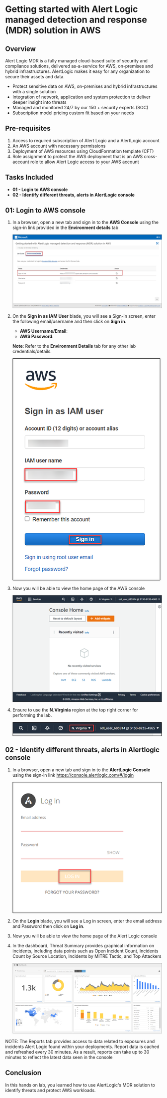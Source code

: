 # Getting started with Alert Logic managed detection and response (MDR) solution in AWS

## Overview

Alert Logic MDR is a fully managed cloud-based suite of security and compliance solutions, delivered as-a-service for AWS, on-premises and hybrid infrastructures. AlertLogic makes it easy for any organization to secure their assets and data.
- Protect sensitive data on AWS, on-premises and hybrid infrastructures with a single solution 
- Integration of network, application and system protection to deliver deeper insight into threats 
- Managed and monitored 24/7 by our 150 + security experts (SOC)
- Subscription model pricing custom fit based on your needs

## Pre-requisites

1. Access to required subscription of Alert Logic and a AlertLogic account
2. An AWS account with necessary permissions
3. Deployment of AWS resources using CloudFormation template (CFT)
4. Role assignment to protect the AWS deployment that is an AWS cross-account role to allow Alert Logic access to your AWS account

## Tasks Included
  
* **01 - Login to AWS console**
* **02 - Identify different threats, alerts in AlertLogic console**

## 01: Login to AWS console

1. In a browser, open a new tab and sign in to the **AWS Console** using the sign-in link provided in the **Environment details** tab 
   
   ![](images/alertlogicenvdetails.png)

2. On the **Sign in as IAM User** blade, you will see a Sign-in screen,  enter the following email/username and then click on **Sign in**.  

   * **AWS Username/Email**:  <inject key="AzureAdUserEmail"></inject> 
   * **AWS Password**:  <inject key="AzureAdUserPassword"></inject>

   **Note**: Refer to the **Environment Details** tab for any other lab credentials/details.
        
   ![](images/alertlogicawsconsolecreds.png)

3. Now you will be able to view the home page of the AWS console
   
    ![](images/consolehome.png)
    
4. Ensure to use the **N.Virginia** region at the top right corner for performing the lab.
   
    ![](images/region.png)
      
## 02 - Identify different threats, alerts in Alertlogic console

1. In a browser, open a new tab and sign in to the **AlertLogic Console** using the sign-in link https://console.alertlogic.com/#/login
   
   ![](images/alertlogicconsole.png)

2. On the **Login** blade, you will see a Log in screen,  enter the email address and Password then click on **Log in**.  

3. Now you will be able to view the home page of the Alert Logic console
   
4. In the dashboard, Threat Summary provides graphical information on incidents, including data points such as Open Incident Count, Incidents Count by Source Location, Incidents by MITRE Tactic, and Top Attackers
   
    ![](images/alertlogicdashboard.png)
    
 NOTE: The Reports tab provides access to data related to exposures and incidents Alert Logic found within your deployments. Report data is cached and refreshed every 30 minutes. As a result, reports can take up to 30 minutes to reflect the latest data seen in the console
      
## Conclusion 
In this hands on lab, you learned how to use AlertLogic's MDR solution to identify threats and protect AWS workloads. 
